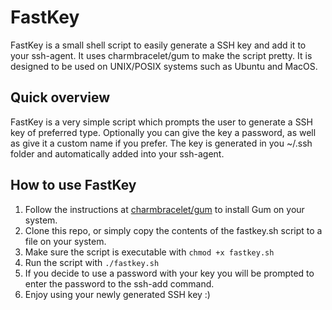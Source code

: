 # FastKey

FastKey is a small shell script to easily generate a SSH key and add it to your ssh-agent. It uses charmbracelet/gum to make the script pretty.
It is designed to be used on UNIX/POSIX systems such as Ubuntu and MacOS.

## Quick overview

FastKey is a very simple script which prompts the user to generate a SSH key of preferred type. Optionally you can give the key a password, as well as give it a custom name if you prefer.
The key is generated in you ~/.ssh folder and automatically added into your ssh-agent.

## How to use FastKey

1. Follow the instructions at [charmbracelet/gum](https://github.com/charmbracelet/gum#installation) to install Gum on your system.
2. Clone this repo, or simply copy the contents of the fastkey.sh script to a file on your system.
3. Make sure the script is executable with `chmod +x fastkey.sh`
4. Run the script with `./fastkey.sh`
5. If you decide to use a password with your key you will be prompted to enter the password to the ssh-add command.
6. Enjoy using your newly generated SSH key :)

